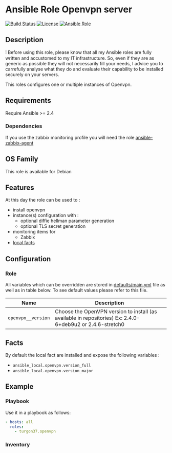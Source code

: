 Ansible Role Openvpn server
========

[![Build Status](https://travis-ci.org/Turgon37/ansible-openvpn.svg?branch=master)](https://travis-ci.org/Turgon37/ansible-openvpn)
[![License](https://img.shields.io/badge/license-MIT%20License-brightgreen.svg)](https://opensource.org/licenses/MIT)
[![Ansible Role](https://img.shields.io/badge/ansible%20role-Turgon37.openvpn-blue.svg)](https://galaxy.ansible.com/Turgon37/openvpn/)

## Description

:grey_exclamation: Before using this role, please know that all my Ansible roles are fully written and accustomed to my IT infrastructure. So, even if they are as generic as possible they will not necessarily fill your needs, I advice you to carrefully analyse what they do and evaluate their capability to be installed securely on your servers.

This roles configures one or multiple instances of Openvpn.

## Requirements

Require Ansible >= 2.4

### Dependencies

If you use the zabbix monitoring profile you will need the role [ansible-zabbix-agent](https://github.com/Turgon37/ansible-zabbix-agent)

## OS Family

This role is available for Debian

## Features

At this day the role can be used to :

  * install openvpn
  * instance(s) configuration with :
      * optional diffie hellman parameter generation
      * optional TLS secret generation
  * monitoring items for
    * Zabbix
  * [local facts](#facts)

## Configuration

### Role

All variables which can be overridden are stored in [defaults/main.yml](defaults/main.yml) file as well as in table below. To see default values please refer to this file.

| Name                          | Description                                                                                               |
| ----------------------------- | --------------------------------------------------------------------------------------------------------- |
| `openvpn__version`            | Choose the OpenVPN version to install (as available in repositories) Ex: 2.4.0-6+deb9u2 or 2.4.6-stretch0 |

## Facts

By default the local fact are installed and expose the following variables :

* ```ansible_local.openvpn.version_full```
* ```ansible_local.openvpn.version_major```


## Example

### Playbook

Use it in a playbook as follows:

```yaml
- hosts: all
  roles:
    - turgon37.openvpn
```

### Inventory